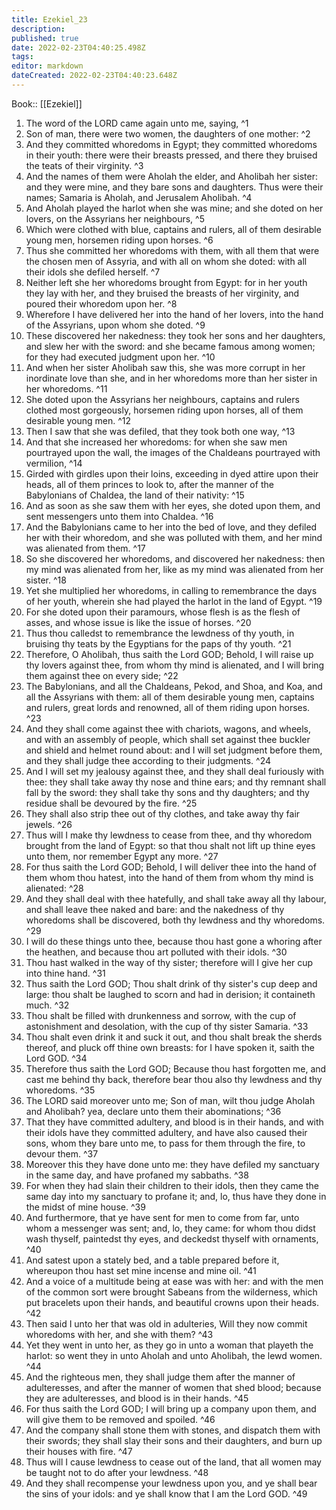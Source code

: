 ```yaml
---
title: Ezekiel_23
description: 
published: true
date: 2022-02-23T04:40:25.498Z
tags: 
editor: markdown
dateCreated: 2022-02-23T04:40:23.648Z
---
```


 Book:: [[Ezekiel]]
 1. The word of the LORD came again unto me, saying, ^1
 2. Son of man, there were two women, the daughters of one mother: ^2
 3. And they committed whoredoms in Egypt; they committed whoredoms in their youth: there were their breasts pressed, and there they bruised the teats of their virginity. ^3
 4. And the names of them were Aholah the elder, and Aholibah her sister: and they were mine, and they bare sons and daughters. Thus were their names; Samaria is Aholah, and Jerusalem Aholibah. ^4
 5. And Aholah played the harlot when she was mine; and she doted on her lovers, on the Assyrians her neighbours, ^5
 6. Which were clothed with blue, captains and rulers, all of them desirable young men, horsemen riding upon horses. ^6
 7. Thus she committed her whoredoms with them, with all them that were the chosen men of Assyria, and with all on whom she doted: with all their idols she defiled herself. ^7
 8. Neither left she her whoredoms brought from Egypt: for in her youth they lay with her, and they bruised the breasts of her virginity, and poured their whoredom upon her. ^8
 9. Wherefore I have delivered her into the hand of her lovers, into the hand of the Assyrians, upon whom she doted. ^9
 10. These discovered her nakedness: they took her sons and her daughters, and slew her with the sword: and she became famous among women; for they had executed judgment upon her. ^10
 11. And when her sister Aholibah saw this, she was more corrupt in her inordinate love than she, and in her whoredoms more than her sister in her whoredoms. ^11
 12. She doted upon the Assyrians her neighbours, captains and rulers clothed most gorgeously, horsemen riding upon horses, all of them desirable young men. ^12
 13. Then I saw that she was defiled, that they took both one way, ^13
 14. And that she increased her whoredoms: for when she saw men pourtrayed upon the wall, the images of the Chaldeans pourtrayed with vermilion, ^14
 15. Girded with girdles upon their loins, exceeding in dyed attire upon their heads, all of them princes to look to, after the manner of the Babylonians of Chaldea, the land of their nativity: ^15
 16. And as soon as she saw them with her eyes, she doted upon them, and sent messengers unto them into Chaldea. ^16
 17. And the Babylonians came to her into the bed of love, and they defiled her with their whoredom, and she was polluted with them, and her mind was alienated from them. ^17
 18. So she discovered her whoredoms, and discovered her nakedness: then my mind was alienated from her, like as my mind was alienated from her sister. ^18
 19. Yet she multiplied her whoredoms, in calling to remembrance the days of her youth, wherein she had played the harlot in the land of Egypt. ^19
 20. For she doted upon their paramours, whose flesh is as the flesh of asses, and whose issue is like the issue of horses. ^20
 21. Thus thou calledst to remembrance the lewdness of thy youth, in bruising thy teats by the Egyptians for the paps of thy youth. ^21
 22. Therefore, O Aholibah, thus saith the Lord GOD; Behold, I will raise up thy lovers against thee, from whom thy mind is alienated, and I will bring them against thee on every side; ^22
 23. The Babylonians, and all the Chaldeans, Pekod, and Shoa, and Koa, and all the Assyrians with them: all of them desirable young men, captains and rulers, great lords and renowned, all of them riding upon horses. ^23
 24. And they shall come against thee with chariots, wagons, and wheels, and with an assembly of people, which shall set against thee buckler and shield and helmet round about: and I will set judgment before them, and they shall judge thee according to their judgments. ^24
 25. And I will set my jealousy against thee, and they shall deal furiously with thee: they shall take away thy nose and thine ears; and thy remnant shall fall by the sword: they shall take thy sons and thy daughters; and thy residue shall be devoured by the fire. ^25
 26. They shall also strip thee out of thy clothes, and take away thy fair jewels. ^26
 27. Thus will I make thy lewdness to cease from thee, and thy whoredom brought from the land of Egypt: so that thou shalt not lift up thine eyes unto them, nor remember Egypt any more. ^27
 28. For thus saith the Lord GOD; Behold, I will deliver thee into the hand of them whom thou hatest, into the hand of them from whom thy mind is alienated: ^28
 29. And they shall deal with thee hatefully, and shall take away all thy labour, and shall leave thee naked and bare: and the nakedness of thy whoredoms shall be discovered, both thy lewdness and thy whoredoms. ^29
 30. I will do these things unto thee, because thou hast gone a whoring after the heathen, and because thou art polluted with their idols. ^30
 31. Thou hast walked in the way of thy sister; therefore will I give her cup into thine hand. ^31
 32. Thus saith the Lord GOD; Thou shalt drink of thy sister's cup deep and large: thou shalt be laughed to scorn and had in derision; it containeth much. ^32
 33. Thou shalt be filled with drunkenness and sorrow, with the cup of astonishment and desolation, with the cup of thy sister Samaria. ^33
 34. Thou shalt even drink it and suck it out, and thou shalt break the sherds thereof, and pluck off thine own breasts: for I have spoken it, saith the Lord GOD. ^34
 35. Therefore thus saith the Lord GOD; Because thou hast forgotten me, and cast me behind thy back, therefore bear thou also thy lewdness and thy whoredoms. ^35
 36. The LORD said moreover unto me; Son of man, wilt thou judge Aholah and Aholibah? yea, declare unto them their abominations; ^36
 37. That they have committed adultery, and blood is in their hands, and with their idols have they committed adultery, and have also caused their sons, whom they bare unto me, to pass for them through the fire, to devour them. ^37
 38. Moreover this they have done unto me: they have defiled my sanctuary in the same day, and have profaned my sabbaths. ^38
 39. For when they had slain their children to their idols, then they came the same day into my sanctuary to profane it; and, lo, thus have they done in the midst of mine house. ^39
 40. And furthermore, that ye have sent for men to come from far, unto whom a messenger was sent; and, lo, they came: for whom thou didst wash thyself, paintedst thy eyes, and deckedst thyself with ornaments, ^40
 41. And satest upon a stately bed, and a table prepared before it, whereupon thou hast set mine incense and mine oil. ^41
 42. And a voice of a multitude being at ease was with her: and with the men of the common sort were brought Sabeans from the wilderness, which put bracelets upon their hands, and beautiful crowns upon their heads. ^42
 43. Then said I unto her that was old in adulteries, Will they now commit whoredoms with her, and she with them? ^43
 44. Yet they went in unto her, as they go in unto a woman that playeth the harlot: so went they in unto Aholah and unto Aholibah, the lewd women. ^44
 45. And the righteous men, they shall judge them after the manner of adulteresses, and after the manner of women that shed blood; because they are adulteresses, and blood is in their hands. ^45
 46. For thus saith the Lord GOD; I will bring up a company upon them, and will give them to be removed and spoiled. ^46
 47. And the company shall stone them with stones, and dispatch them with their swords; they shall slay their sons and their daughters, and burn up their houses with fire. ^47
 48. Thus will I cause lewdness to cease out of the land, that all women may be taught not to do after your lewdness. ^48
 49. And they shall recompense your lewdness upon you, and ye shall bear the sins of your idols: and ye shall know that I am the Lord GOD. ^49
